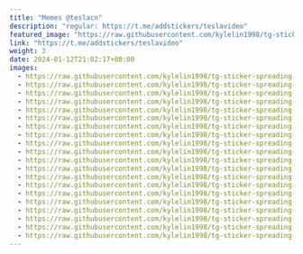 ```yaml
---
title: "Memes @teslacn"
description: "regular: https://t.me/addstickers/teslavideo"
featured_image: "https://raw.githubusercontent.com/kylelin1998/tg-sticker-spreading-worldwide-images/main/img/a0134115-7889-460b-8a9d-889fd9845802.jpg"
link: "https://t.me/addstickers/teslavideo"
weight: 3
date: 2024-01-12T21:02:17+08:00
images:
  - https://raw.githubusercontent.com/kylelin1998/tg-sticker-spreading-worldwide-images/main/img/a0134115-7889-460b-8a9d-889fd9845802.jpg
  - https://raw.githubusercontent.com/kylelin1998/tg-sticker-spreading-worldwide-images/main/img/ab2b5248-be67-4e9c-a68d-9212371ebe00.jpg
  - https://raw.githubusercontent.com/kylelin1998/tg-sticker-spreading-worldwide-images/main/img/7f68304d-34fb-4c3f-8efd-523389136ed0.jpg
  - https://raw.githubusercontent.com/kylelin1998/tg-sticker-spreading-worldwide-images/main/img/cf2ab9bc-fb70-4395-a550-93f58869b29b.jpg
  - https://raw.githubusercontent.com/kylelin1998/tg-sticker-spreading-worldwide-images/main/img/5218dde7-fac5-4255-86b3-81d73006fe2c.jpg
  - https://raw.githubusercontent.com/kylelin1998/tg-sticker-spreading-worldwide-images/main/img/2e2800ad-208b-43fb-b113-8cbc2a1deec9.jpg
  - https://raw.githubusercontent.com/kylelin1998/tg-sticker-spreading-worldwide-images/main/img/30b25ad0-4085-4682-8e2e-ae8f437d0b80.jpg
  - https://raw.githubusercontent.com/kylelin1998/tg-sticker-spreading-worldwide-images/main/img/873d4397-b24b-4275-b485-bce0da45ff77.jpg
  - https://raw.githubusercontent.com/kylelin1998/tg-sticker-spreading-worldwide-images/main/img/49331fc6-ed60-4949-a231-cfa9579a8ecb.jpg
  - https://raw.githubusercontent.com/kylelin1998/tg-sticker-spreading-worldwide-images/main/img/b9313e5e-030b-4bfb-b844-55a7382032b7.jpg
  - https://raw.githubusercontent.com/kylelin1998/tg-sticker-spreading-worldwide-images/main/img/30ab45aa-76ff-41df-9e21-9552ac76089c.jpg
  - https://raw.githubusercontent.com/kylelin1998/tg-sticker-spreading-worldwide-images/main/img/45c5c07e-eeb8-42d7-b087-138c9771eb53.jpg
  - https://raw.githubusercontent.com/kylelin1998/tg-sticker-spreading-worldwide-images/main/img/3c8bf662-333e-4ebd-890f-60226724921a.jpg
  - https://raw.githubusercontent.com/kylelin1998/tg-sticker-spreading-worldwide-images/main/img/81bd1489-f9fb-403e-90d2-c042799ea4c6.jpg
  - https://raw.githubusercontent.com/kylelin1998/tg-sticker-spreading-worldwide-images/main/img/414dced3-a79a-42b2-8f4c-b6ef586ff29b.jpg
  - https://raw.githubusercontent.com/kylelin1998/tg-sticker-spreading-worldwide-images/main/img/607eac02-1eb7-4f0c-bf0a-6e68740b0298.jpg
  - https://raw.githubusercontent.com/kylelin1998/tg-sticker-spreading-worldwide-images/main/img/3b28a149-87e0-4bd4-8841-597796a5c541.jpg
  - https://raw.githubusercontent.com/kylelin1998/tg-sticker-spreading-worldwide-images/main/img/a785bc56-5950-419a-beff-b79b8dfc7698.jpg
  - https://raw.githubusercontent.com/kylelin1998/tg-sticker-spreading-worldwide-images/main/img/a900cb5a-1e3d-48d7-8134-c3487ddc9c0d.jpg
  - https://raw.githubusercontent.com/kylelin1998/tg-sticker-spreading-worldwide-images/main/img/a44ec73c-3e74-4714-951c-0eac89c202f0.jpg
---
```


